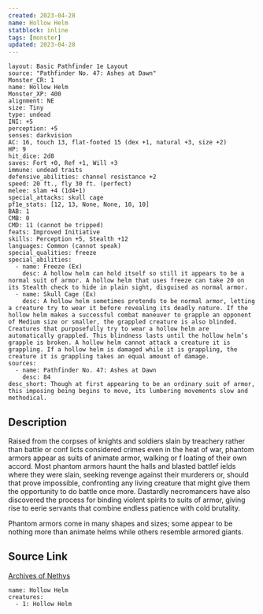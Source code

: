 ```yaml
---
created: 2023-04-28
name: Hollow Helm
statblock: inline
tags: [monster]
updated: 2023-04-28
---
```

```statblock
layout: Basic Pathfinder 1e Layout
source: "Pathfinder No. 47: Ashes at Dawn"
Monster_CR: 1
name: Hollow Helm
Monster_XP: 400
alignment: NE
size: Tiny
type: undead
INI: +5
perception: +5
senses: darkvision
AC: 16, touch 13, flat-footed 15 (dex +1, natural +3, size +2)
HP: 9
hit_dice: 2d8
saves: Fort +0, Ref +1, Will +3
immune: undead traits
defensive_abilities: channel resistance +2
speed: 20 ft., fly 30 ft. (perfect)
melee: slam +4 (1d4+1)
special_attacks: skull cage
pf1e_stats: [12, 13, None, None, 10, 10]
BAB: 1
CMB: 0
CMD: 11 (cannot be tripped)
feats: Improved Initiative
skills: Perception +5, Stealth +12
languages: Common (cannot speak)
special_qualities: freeze
special_abilities:
  - name: Freeze (Ex)
    desc: A hollow helm can hold itself so still it appears to be a normal suit of armor. A hollow helm that uses freeze can take 20 on its Stealth check to hide in plain sight, disguised as normal armor.
  - name: Skull Cage (Ex)
    desc: A hollow helm sometimes pretends to be normal armor, letting a creature try to wear it before revealing its deadly nature. If the hollow helm makes a successful combat maneuver to grapple an opponent of Medium size or smaller, the grappled creature is also blinded. Creatures that purposefully try to wear a hollow helm are automatically grappled. This blindness lasts until the hollow helm’s grapple is broken. A hollow helm cannot attack a creature it is grappling. If a hollow helm is damaged while it is grappling, the creature it is grappling takes an equal amount of damage.
sources:
  - name: Pathfinder No. 47: Ashes at Dawn
    desc: 84
desc_short: Though at first appearing to be an ordinary suit of armor, this imposing being begins to move, its lumbering movements slow and methodical.
```
## Description
Raised from the corpses of knights and soldiers slain by treachery rather than battle or conf licts considered crimes even in the heat of war, phantom armors appear as suits of animate armor, walking or f loating of their own accord. Most phantom armors haunt the halls and blasted battlef ields where they were slain, seeking revenge against their murderers or, should that prove impossible, confronting any living creature that might give them the opportunity to do battle once more. Dastardly necromancers have also discovered the process for binding violent spirits to suits of armor, giving rise to eerie servants that combine endless patience with cold brutality.

Phantom armors come in many shapes and sizes; some appear to be nothing more than animate helms while others resemble armored giants.
## Source Link
[Archives of Nethys](https://aonprd.com/MonsterDisplay.aspx?ItemName=Hollow%20Helm)
```encounter-table
name: Hollow Helm
creatures:
  - 1: Hollow Helm
```
